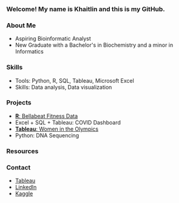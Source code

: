 ### Welcome! My name is Khaitlin and this is my GitHub.

### About Me
- Aspiring Bioinformatic Analyst
- New Graduate with a Bachelor's in Biochemistry and a minor in Informatics

### Skills
- Tools: Python, R, SQL, Tableau, Microsoft Excel
- Skills: Data analysis, Data visualization

### Projects
- [**R**: Bellabeat Fitness Data](https://www.kaggle.com/code/khaitlinbernaldez/bellabeat-fitness-case-study?scriptVersionId=92026763)
- Excel + SQL + Tableau: COVID Dashboard
- [**Tableau**: Women in the Olympics](https://public.tableau.com/app/profile/khaitlin.bernaldez/viz/WomenintheOlympics_16467230855410/Dashboard12)
- Python: DNA Sequencing

### Resources

### Contact
- [Tableau](https://public.tableau.com/app/profile/khaitlin.bernaldez#!/?newProfile=&activeTab=0)
- [LinkedIn](https://www.linkedin.com/in/khaitlin-bernaldez-9571261b0)
- [Kaggle](https://www.kaggle.com/khaitlinbernaldez)


<!---
khaitmb/khaitmb is a ✨ special ✨ repository because its `README.md` (this file) appears on your GitHub profile.
You can click the Preview link to take a look at your changes.
--->
